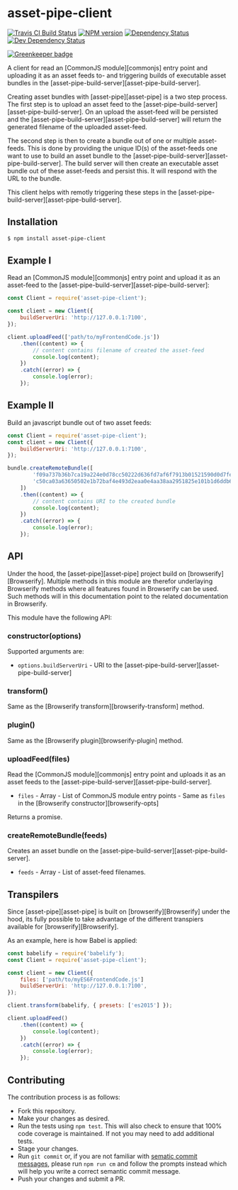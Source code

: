 <!-- TITLE/ -->

<h1>asset-pipe-client</h1>

<!-- /TITLE -->


<!-- BADGES/ -->

<span class="badge-travisci"><a href="http://travis-ci.org/asset-pipe/asset-pipe-client" title="Check this project's build status on TravisCI"><img src="https://img.shields.io/travis/asset-pipe/asset-pipe-client/master.svg" alt="Travis CI Build Status" /></a></span>
<span class="badge-npmversion"><a href="https://npmjs.org/package/asset-pipe-client" title="View this project on NPM"><img src="https://img.shields.io/npm/v/asset-pipe-client.svg" alt="NPM version" /></a></span>
<span class="badge-daviddm"><a href="https://david-dm.org/asset-pipe/asset-pipe-client" title="View the status of this project's dependencies on DavidDM"><img src="https://img.shields.io/david/asset-pipe/asset-pipe-client.svg" alt="Dependency Status" /></a></span>
<span class="badge-daviddmdev"><a href="https://david-dm.org/asset-pipe/asset-pipe-client#info=devDependencies" title="View the status of this project's development dependencies on DavidDM"><img src="https://img.shields.io/david/dev/asset-pipe/asset-pipe-client.svg" alt="Dev Dependency Status" /></a></span>

<!-- /BADGES -->


[![Greenkeeper badge](https://badges.greenkeeper.io/asset-pipe/asset-pipe-client.svg)](https://greenkeeper.io/)

A client for read an [CommonJS module][commonjs] entry point and uploading it as an asset feeds to- and
triggering builds of executable asset bundles in the [asset-pipe-build-server][asset-pipe-build-server].

Creating asset bundles with [asset-pipe][asset-pipe] is a two step process. The first step is to upload
an asset feed to the [asset-pipe-build-server][asset-pipe-build-server]. On an upload the asset-feed
will be persisted and the [asset-pipe-build-server][asset-pipe-build-server] will return the generated
filename of the uploaded asset-feed.

The second step is then to create a bundle out of one or multiple asset-feeds. This is done by providing
the unique ID(s) of the asset-feeds one want to use to build an asset bundle to the
[asset-pipe-build-server][asset-pipe-build-server]. The build server will then create an executable asset
bundle out of these asset-feeds and persist this. It will respond with the URL to the bundle.

This client helps with remotly triggering these steps in the [asset-pipe-build-server][asset-pipe-build-server].



## Installation

```bash
$ npm install asset-pipe-client
```



## Example I

Read an [CommonJS module][commonjs] entry point and upload it as an asset-feed to the
[asset-pipe-build-server][asset-pipe-build-server]:

```js
const Client = require('asset-pipe-client');

const client = new Client({
    buildServerUri: 'http://127.0.0.1:7100',
});

client.uploadFeed(['path/to/myFrontendCode.js'])
    .then((content) => {
        // content contains filename of created the asset-feed
        console.log(content);
    })
    .catch((error) => {
        console.log(error);
    });
```


## Example II

Build an javascript bundle out of two asset feeds:

```js
const Client = require('asset-pipe-client');
const client = new Client({
    buildServerUri: 'http://127.0.0.1:7100',
});

bundle.createRemoteBundle([
        'f09a737b36b7ca19a224e0d78cc50222d636fd7af6f7913b01521590d0d7fe02.json',
        'c50ca03a63650502e1b72baf4e493d2eaa0e4aa38aa2951825e101b1d6ddb68b.json'
    ])
    .then((content) => {
        // content contains URI to the created bundle
        console.log(content);
    })
    .catch((error) => {
        console.log(error);
    });
```



## API

Under the hood, the [asset-pipe][asset-pipe] project build on [browserify][Browserify]. Multiple methods
in this module are therefor underlaying Browserify methods where all features found in Browserify can
be used. Such methods will in this documentation point to the related documentation in Browserify.

This module have the following API:

### constructor(options)

Supported arguments are:

 * `options.buildServerUri` - URI to the [asset-pipe-build-server][asset-pipe-build-server]

### transform()

Same as the [Browserify transform][browserify-transform] method.

### plugin()

Same as the [Browserify plugin][browserify-plugin] method.

### uploadFeed(files)

Read the [CommonJS module][commonjs] entry point and uploads it as an asset feeds to the [asset-pipe-build-server][asset-pipe-build-server].

 * `files` - Array - List of CommonJS module entry points - Same as `files` in the [Browserify constructor][browserify-opts]

Returns a promise.

### createRemoteBundle(feeds)

Creates an asset bundle on the [asset-pipe-build-server][asset-pipe-build-server].

 * `feeds` - Array - List of asset-feed filenames.



## Transpilers

Since [asset-pipe][asset-pipe] is built on [browserify][Browserify] under the hood, its fully possible
to take advantage of the different transpiers available for [browserify][Browserify].

As an example, here is how Babel is applied:

```js
const babelify = require('babelify');
const Client = require('asset-pipe-client');

const client = new Client({
    files: ['path/to/myES6FrontendCode.js']
    buildServerUri: 'http://127.0.0.1:7100',
});

client.transform(babelify, { presets: ['es2015'] });

client.uploadFeed()
    .then((content) => {
        console.log(content);
    })
    .catch((error) => {
        console.log(error);
    });
```

## Contributing

The contribution process is as follows:

- Fork this repository.
- Make your changes as desired.
- Run the tests using `npm test`. This will also check to ensure that 100% code coverage is maintained. If not you may need to add additional tests.
- Stage your changes.
- Run `git commit` or, if you are not familiar with [sematic commit messages](https://docs.google.com/document/d/1QrDFcIiPjSLDn3EL15IJygNPiHORgU1_OOAqWjiDU5Y/edit), please run `npm run cm` and follow the prompts instead which will help you write a correct semantic commit message.
- Push your changes and submit a PR.
